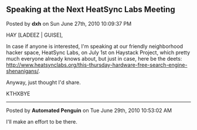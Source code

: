 ## Speaking at the Next HeatSync Labs Meeting
Posted by **dxh** on Sun June 27th, 2010 10:09:37 PM

HAY [LADEEZ | GUISE],

In case if anyone is interested, I'm speaking at our friendly neighborhood hacker space, HeatSync Labs, on July 1st on Haystack Project, which pretty much everyone already knows about, but just in case, here be the deets: <http://www.heatsynclabs.org/this-thursday-hardware-free-search-engine-shenanigans/>.

Anyway, just thought I'd share.

KTHXBYE

--------------------------------------------------------------------------------

Posted by **Automated Penguin** on Tue June 29th, 2010 10:53:02 AM

I'll make an effort to be there.
